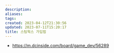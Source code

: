 ```yaml
---
description:
aliases: 
tags: 
created: 2023-04-12T21:30:56
updated: 2023-07-11T15:20:17
title: 스팀웍스 가입법
---
```

- https://m.dcinside.com/board/game_dev/56289